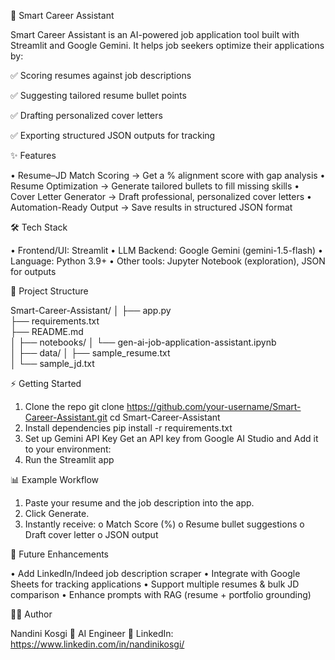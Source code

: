 🚀 Smart Career Assistant

Smart Career Assistant is an AI-powered job application tool built with Streamlit and Google Gemini.
It helps job seekers optimize their applications by:

✅ Scoring resumes against job descriptions

✅ Suggesting tailored resume bullet points

✅ Drafting personalized cover letters

✅ Exporting structured JSON outputs for tracking





✨ Features

•	Resume–JD Match Scoring → Get a % alignment score with gap analysis
•	Resume Optimization → Generate tailored bullets to fill missing skills
•	Cover Letter Generator → Draft professional, personalized cover letters
•	Automation-Ready Output → Save results in structured JSON format





🛠️ Tech Stack

•	Frontend/UI: Streamlit
•	LLM Backend: Google Gemini (gemini-1.5-flash)
•	Language: Python 3.9+
•	Other tools: Jupyter Notebook (exploration), JSON for outputs





📂 Project Structure


Smart-Career-Assistant/
│
├── app.py                       
├── requirements.txt             
├── README.md                    
│
├── notebooks/
│   └── gen-ai-job-application-assistant.ipynb   
│
├── data/
│   ├── sample\_resume.txt        
│   └── sample\_jd.txt            



⚡ Getting Started

1. Clone the repo
   git clone https://github.com/your-username/Smart-Career-Assistant.git
   cd Smart-Career-Assistant
2. Install dependencies
   pip install -r requirements.txt
3. Set up Gemini API Key
   Get an API key from Google AI Studio and Add it to your environment:
4. Run the Streamlit app



📊 Example Workflow

1. Paste your resume and the job description into the app.
2. Click Generate.
3. Instantly receive:
   o	Match Score (%)
   o	Resume bullet suggestions
   o	Draft cover letter
   o	JSON output



🎯 Future Enhancements

•	Add LinkedIn/Indeed job description scraper
•	Integrate with Google Sheets for tracking applications
•	Support multiple resumes \& bulk JD comparison
•	Enhance prompts with RAG (resume + portfolio grounding)


👩‍💻 Author

Nandini Kosgi
📌 AI Engineer
🔗 LinkedIn: https://www.linkedin.com/in/nandinikosgi/

